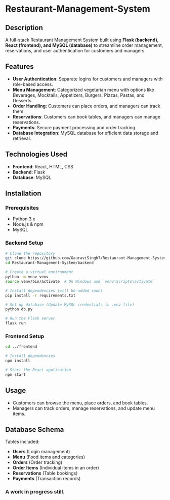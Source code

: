 # Restaurant-Management-System

## Description
A full-stack Restaurant Management System built using **Flask (backend), React (frontend), and MySQL (database)** to streamline order management, reservations, and user authentication for customers and managers.

## Features
- **User Authentication**: Separate logins for customers and managers with role-based access.
- **Menu Management**: Categorized vegetarian menu with options like Beverages, Mocktails, Appetizers, Burgers, Pizzas, Pastas, and Desserts.
- **Order Handling**: Customers can place orders, and managers can track them.
- **Reservations**: Customers can book tables, and managers can manage reservations.
- **Payments**: Secure payment processing and order tracking.
- **Database Integration**: MySQL database for efficient data storage and retrieval.

## Technologies Used
- **Frontend**: React, HTML, CSS
- **Backend**: Flask
- **Database**: MySQL

## Installation
### Prerequisites
- Python 3.x
- Node.js & npm
- MySQL

### Backend Setup
```sh
# Clone the repository
git clone https://github.com/GauraviSingh7/Restaurant-Management-System.git
cd Restaurant-Management-System/backend

# Create a virtual environment
python -m venv venv
source venv/bin/activate  # On Windows use `venv\Scripts\activate`

# Install dependencies (will be added soon)
pip install -r requirements.txt

# Set up database (Update MySQL credentials in .env file)
python db.py

# Run the Flask server
flask run
```

### Frontend Setup
```sh
cd ../frontend

# Install dependencies
npm install

# Start the React application
npm start
```

## Usage
- Customers can browse the menu, place orders, and book tables.
- Managers can track orders, manage reservations, and update menu items.

## Database Schema
Tables included:
- **Users** (Login management)
- **Menu** (Food items and categories)
- **Orders** (Order tracking)
- **Order Items** (Individual items in an order)
- **Reservations** (Table bookings)
- **Payments** (Transaction records)

### A work in progress still.

